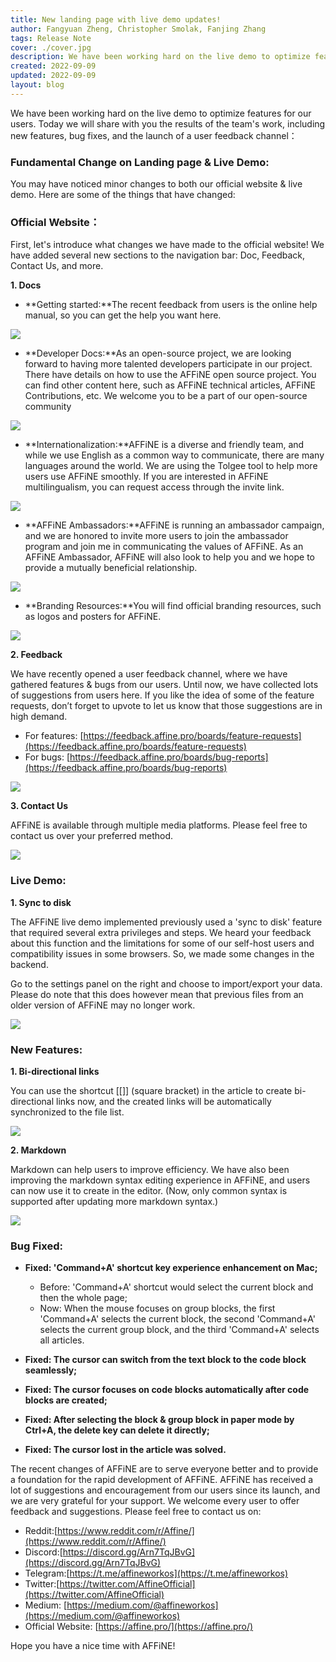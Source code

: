 ```yaml
---
title: New landing page with live demo updates!
author: Fangyuan Zheng, Christopher Smolak, Fanjing Zhang
tags: Release Note
cover: ./cover.jpg
description: We have been working hard on the live demo to optimize features for our users
created: 2022-09-09
updated: 2022-09-09
layout: blog
---
```


We have been working hard on the live demo to optimize features for our users. Today we will share with you the results of the team's work, including new features, bug fixes, and the launch of a user feedback channel：

### Fundamental Change on Landing page & Live Demo:

You may have noticed minor changes to both our official website & live demo. Here are some of the things that have changed:

### **Official Website：**

First, let's introduce what changes we have made to the official website! We have added several new sections to the navigation bar: Doc, Feedback, Contact Us, and more.

**1\. Docs**

- **Getting started:**The recent feedback from users is the online help manual, so you can get the help you want here.

![](./ffedd13cf5e3263381f2cc9c3229aeac5a93d671-380x232.png)

- **Developer Docs:**As an open-source project, we are looking forward to having more talented developers participate in our project. There have details on how to use the AFFiNE open source project. You can find other content here, such as AFFiNE technical articles, AFFiNE Contributions, etc. We welcome you to be a part of our open-source community

![](./7a89928ab52615f50b17b61982184ead4897c65d-384x458.png)

- **Internationalization:**AFFiNE is a diverse and friendly team, and while we use English as a common way to communicate, there are many languages around the world. We are using the Tolgee tool to help more users use AFFiNE smoothly. If you are interested in AFFiNE multilingualism, you can request access through the invite link.

![](./dc9a4949d89ac9ecd2f51f0b93ae398a6e05be9c-395x226.png)

- **AFFiNE Ambassadors:**AFFiNE is running an ambassador campaign, and we are honored to invite more users to join the ambassador program and join me in communicating the values of AFFiNE. As an AFFiNE Ambassador, AFFiNE will also look to help you and we hope to provide a mutually beneficial relationship.

![](./39029d9b5682e23135fd7ced849f42ef5bc6715b-390x491.png)

- **Branding Resources:**You will find official branding resources, such as logos and posters for AFFiNE.

![](./435d7ee51e15de562ab856426a592286270e06de-394x357.png)

**2\. Feedback**

We have recently opened a user feedback channel, where we have gathered features & bugs from our users. Until now, we have collected lots of suggestions from users here. If you like the idea of some of the feature requests, don’t forget to upvote to let us know that those suggestions are in high demand.

- For features: [https://feedback.affine.pro/boards/feature-requests](https://feedback.affine.pro/boards/feature-requests)
- For bugs: [https://feedback.affine.pro/boards/bug-reports](https://feedback.affine.pro/boards/bug-reports)

![](./329d77800268e875f74e8152df2701fe37c69b97-271x148.png)

**3\. Contact Us**

AFFiNE is available through multiple media platforms. Please feel free to contact us over your preferred method.

![](./33df33023cd9f3189300579a8326815b576a0e9d-270x324.png)

### Live Demo:

**1\. Sync to disk**

The AFFiNE live demo implemented previously used a 'sync to disk' feature that required several extra privileges and steps. We heard your feedback about this function and the limitations for some of our self-host users and compatibility issues in some browsers. So, we made some changes in the backend.

Go to the settings panel on the right and choose to import/export your data. Please do note that this does however mean that previous files from an older version of AFFiNE may no longer work.

![](./8b886c11dddba9591347b463a9e3ff3aee38a651-1920x1080.gif)

### New Features:

**1\. Bi-directional links**

You can use the shortcut \[\[\]\] (square bracket) in the article to create bi-directional links now, and the created links will be automatically synchronized to the file list.

![](./e8e89cae83c9709378d248e0b001116e30314741-1920x1080.gif)

**2\. Markdown**

Markdown can help users to improve efficiency. We have also been improving the markdown syntax editing experience in AFFiNE, and users can now use it to create in the editor. (Now, only common syntax is supported after updating more markdown syntax.)

![](./d45da5b1c8724e8351ccafc9dd8d2850f6afa261-1920x1080.gif)

### Bug Fixed:

- **Fixed: 'Command+A' shortcut key experience enhancement on Mac;**

  - Before: 'Command+A' shortcut would select the current block and then the whole page;
  - Now: When the mouse focuses on group blocks, the first 'Command+A' selects the current block, the second 'Command+A' selects the current group block, and the third 'Command+A' selects all articles.

- **Fixed: The cursor can switch from the text block to the code block seamlessly;**
- **Fixed: The cursor focuses on code blocks automatically after code blocks are created;**
- **Fixed: After selecting the block & group block in paper mode by Ctrl+A, the delete key can delete it directly;**
- **Fixed: The cursor lost in the article was solved.**

The recent changes of AFFiNE are to serve everyone better and to provide a foundation for the rapid development of AFFiNE. AFFiNE has received a lot of suggestions and encouragement from our users since its launch, and we are very grateful for your support. We welcome every user to offer feedback and suggestions. Please feel free to contact us on:

- Reddit:[https://www.reddit.com/r/Affine/](https://www.reddit.com/r/Affine/)
- Discord:[https://discord.gg/Arn7TqJBvG](https://discord.gg/Arn7TqJBvG)
- Telegram:[https://t.me/affineworkos](https://t.me/affineworkos)
- Twitter:[https://twitter.com/AffineOfficial](https://twitter.com/AffineOfficial)
- Medium: [https://medium.com/@affineworkos](https://medium.com/@affineworkos)
- Official Website: [https://affine.pro/](https://affine.pro/)

Hope you have a nice time with AFFiNE!
